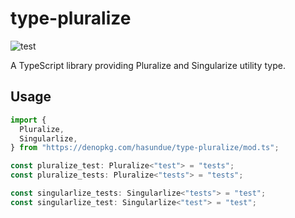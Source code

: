 # type-pluralize

![test](https://github.com/hasundue/type-pluralize/actions/workflows/test.yml/badge.svg)

A TypeScript library providing Pluralize and Singularize utility type.

## Usage

```typescript
import {
  Pluralize,
  Singularlize,
} from "https://denopkg.com/hasundue/type-pluralize/mod.ts";

const pluralize_test: Pluralize<"test"> = "tests";
const pluralize_tests: Pluralize<"tests"> = "tests";

const singularlize_tests: Singularlize<"tests"> = "test";
const singularlize_test: Singularlize<"test"> = "test";
```
